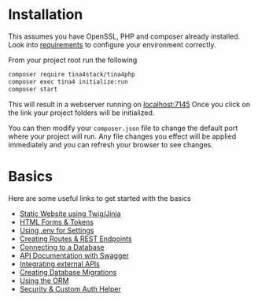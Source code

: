 # Installation

This assumes you have OpenSSL, PHP and composer already installed. Look into [requirements](/getting-started/-Requirements/) to configure your environment correctly.

From your project root run the following
```bash
composer require tina4stack/tina4php
composer exec tina4 initialize:run
composer start
```
This will result in a webserver running on [localhost:7145](http://localhost:7145)
Once you click on the link your project folders will be initialized.

You can then modify your `composer.json` file to change the default port where your project will run.
Any file changes you effect will be applied immediately and you can refresh your browser to see changes.

# Basics

Here are some useful links to get started with the basics

- [Static Website using Twig/Jinja](/getting-started/php/-Basics/a-static-website-with-twig)
- [HTML Forms & Tokens](/getting-started/php/-Basics/b-html-forms-and-tokens)
- [Using .env for Settings](/getting-started/php/-Basics/d-using-env-for-settings)
- [Creating Routes & REST Endpoints](/getting-started/php/-Basics/c-creating-routes-and-rest-points)
- [Connecting to a Database](/getting-started/php/-Basics/e-connecting-to-a-database)
- [API Documentation with Swagger](/getting-started/php/-Basics/f-annotating-api-end-points)
- [Integrating external APIs](/getting-started/php/-Basics/g-third-party-api-integrations)
- [Creating Database Migrations](/getting-started/php/-Basics/h-creating-database-migrations)
- [Using the ORM]()
- [Security & Custom Auth Helper]()